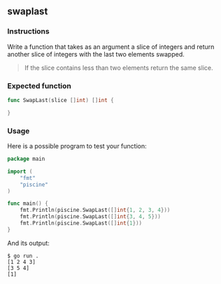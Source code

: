 ## swaplast

### Instructions

 Write a function that takes as an argument a slice of integers and return another slice of integers with the last two elements swapped.

> If the slice contains less than two elements return the same slice.

### Expected function

```go
func SwapLast(slice []int) []int {

}
```

### Usage

Here is a possible program to test your function:

```go
package main

import (
	"fmt"
	"piscine"
)

func main() {
	fmt.Println(piscine.SwapLast([]int{1, 2, 3, 4}))
	fmt.Println(piscine.SwapLast([]int{3, 4, 5}))
	fmt.Println(piscine.SwapLast([]int{1}))
}

```

And its output:

```console
$ go run .
[1 2 4 3]
[3 5 4]
[1]
```
